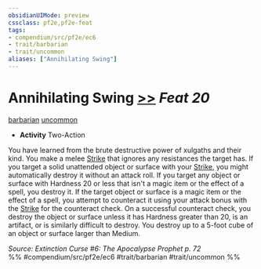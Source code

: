```yaml
---
obsidianUIMode: preview
cssclass: pf2e,pf2e-feat
tags:
- compendium/src/pf2e/ec6
- trait/barbarian
- trait/uncommon
aliases: ["Annihilating Swing"]
---
```

# Annihilating Swing  [>>](../../Rules/core-rulebook/chapter-9-playing-the-game.md#Actions "Two-Action") *Feat 20*  
[barbarian](../../Rules/traits/barbarian.md)  [uncommon](../../Rules/traits/uncommon.md)  

- **Activity** Two-Action

You have learned from the brute destructive power of xulgaths and their kind. You make a melee [Strike](../../Rules/actions/strike.md) that ignores any resistances the target has. If you target a solid unattended object or surface with your [Strike](../../Rules/actions/strike.md), you might automatically destroy it without an attack roll. If you target any object or surface with Hardness 20 or less that isn't a magic item or the effect of a spell, you destroy it. If the target object or surface is a magic item or the effect of a spell, you attempt to counteract it using your attack bonus with the [Strike](../../Rules/actions/strike.md) for the counteract check. On a successful counteract check, you destroy the object or surface unless it has Hardness greater than 20, is an artifact, or is similarly difficult to destroy. You destroy up to a 5-foot cube of an object or surface larger than Medium.

*Source: Extinction Curse #6: The Apocalypse Prophet p. 72*  
%% #compendium/src/pf2e/ec6 #trait/barbarian #trait/uncommon %%